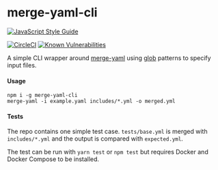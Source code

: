 # merge-yaml-cli

[![JavaScript Style Guide](https://cdn.rawgit.com/feross/standard/master/badge.svg)](https://github.com/feross/standard)

[![CircleCI](https://circleci.com/gh/brainsiq/merge-yaml-cli/tree/master.svg?style=svg&circle-token=077fdc5153f1faebffa5e687a44369759c6a820d)](https://circleci.com/gh/brainsiq/merge-yaml-cli/tree/master) [![Known Vulnerabilities](https://snyk.io/test/github/brainsiq/merge-yaml-cli/ac54a80e5f7f1648aecc380c7aea470f49f1ccef/badge.svg)](https://snyk.io/test/github/brainsiq/merge-yaml-cli/ac54a80e5f7f1648aecc380c7aea470f49f1ccef)

A simple CLI wrapper around [merge-yaml](https://www.npmjs.com/package/merge-yaml) using [glob](https://www.npmjs.com/package/glob) patterns to specify input files.

#### Usage

```shell
npm i -g merge-yaml-cli
merge-yaml -i example.yaml includes/*.yml -o merged.yml
```

#### Tests

The repo contains one simple test case. `tests/base.yml` is merged with `includes/*.yml` and the output is compared with `expected.yml`.

The test can be run with `yarn test` or `npm test` but requires Docker and Docker Compose to be installed.

